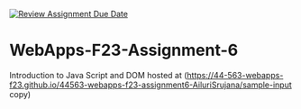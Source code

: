 [![Review Assignment Due Date](https://classroom.github.com/assets/deadline-readme-button-24ddc0f5d75046c5622901739e7c5dd533143b0c8e959d652212380cedb1ea36.svg)](https://classroom.github.com/a/b9NC0g7h)
# WebApps-F23-Assignment-6
Introduction to Java Script and DOM
hosted at (https://44-563-webapps-f23.github.io/44563-webapps-f23-assignment6-AiluriSrujana/sample-input copy)
